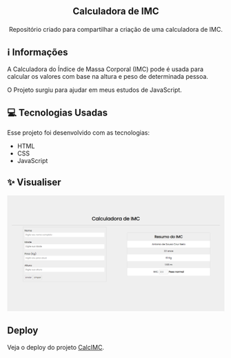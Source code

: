 ## <p align="center">Calculadora de IMC</p>

<p align="center">
Repositório criado para compartilhar a criação de uma calculadora de IMC.

## ℹ️ Informações
A Calculadora do Índice de Massa Corporal (IMC) pode é usada para calcular os valores com base na altura e peso de determinada pessoa.
 
O Projeto surgiu para ajudar em meus estudos de JavaScript.

## 💻 Tecnologias Usadas

Esse projeto foi desenvolvido com as tecnologias:

- HTML
- CSS
- JavaScript

## ✨ Visualiser

![alt text](https://raw.githubusercontent.com/antonioscn/CalculadoraIMC/main/Screenshot.png)
 
 
##  Deploy
  Veja o deploy do projeto [CalcIMC](https://antonioscn.github.io/timephone/).

